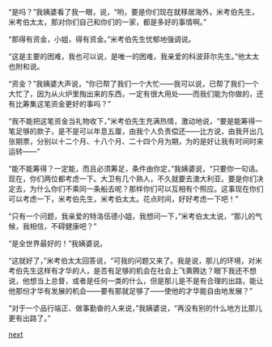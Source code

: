 
“是吗？”我姨婆看了我一眼，说，“哟，要是你们现在就移居海外，米考伯先生，米考伯太太，那对你们自己和你们的一家，都是多好的事情啊。”

“那得有资金，小姐，得有资金。”米考伯先生忧郁地强调说。

“这是主要的困难，我也可以说，是唯一的困难，我亲爱的科波菲尔先生。”他太太也附和说。

“资金？”我姨婆大声说，“你已帮了我们一个大忙——我可以说，已帮了我们一个大忙了，因为从火炉里掏出来的东西，一定有很大用处——而我们能为你做的，还有比筹集这笔资金更好的事吗？”

“我不能把这笔资金当礼物收下，”米考伯先生充满热情，激动地说，“要是能筹得一笔足够的款子，是不是可以年息五厘，由我个人负责偿还——比方说，由我开出几张期票，分别以十二个月、十八个月、二十四个月为期，为的是好让我有时间时来运转——”

“能不能筹得？一定能，而且必须筹足，条件由你定，”我姨婆说，“只要你一句话。现在，你们两位都考虑一下。大卫有几个熟人，不久就要去澳大利亚。要是你们决定去，为什么你们不乘同一条船去呢？那样你们可以互相有个照应。这事现在你们可以考虑一下，米考伯先生，米考伯太太。花点时间，好好考虑一下吧！”

“只有一个问题，我亲爱的特洛伍德小姐，我想问一下，”米考伯太太说，“那儿的气候，我相信，不碍健康吧？”

“是全世界最好的！”我姨婆说。

“这就好了，”米考伯太太回答说，“可我的问题又来了。我是说，那儿的环境，对米考伯先生这样有才华的人，是否有足够的机会在社会上飞黄腾达？眼下我还不想说，他想当上总督，或者是任何一类的什么，但是那儿是不是有合理的出路，能让他那份才华有发展的机会——要有那就足够了——使他的才华能自由地发展？”

“对于一个品行端正、做事勤奋的人来说，”我姨婆说，“再没有别的什么地方比那儿更有出路了。”

[next](page674)